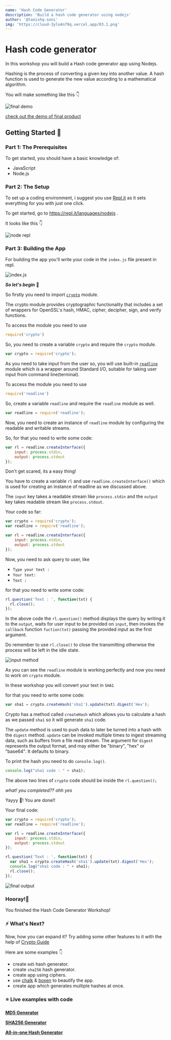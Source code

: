 ```yaml
---
name: 'Hash Code Generator'
description: 'Build a hash code generator using nodejs'
author: '@tanishq-soni'
img: 'https://cloud-3ylo4n79q.vercel.app/03.1.png'
---
```


# Hash code generator 
In this workshop you will build a Hash code generator app using Nodejs.

Hashing is the process of converting a given key into another value. A hash function is used to generate the new value according to a mathematical algorithm.

You will make something like this 👇

![final demo](https://cloud-apjvaajlp.vercel.app/0hasher.gif)

[check out the demo of final product](https://repl.it/@tanishqsoni/hash-generator)

## Getting Started 🚀

### Part 1: The Prerequisites
To get started, you should have a basic knowledge of:

- JavaScript
- Node.js

### Part 2: The Setup
To set up a coding environment, i suggest you use [Repl.it](https://repl.it) as it sets everything for you with just one click.

To get started, go to https://repl.it/languages/nodejs .

It looks like this 👇

![node repl](https://cloud-55hkgt3b2.vercel.app/01.png)

### Part 3: Building the App

For building the app you'll write your code in the `index.js` file present in repl.

![index.js](https://cloud-55hkgt3b2.vercel.app/12.png)

***So let's begin*** 💨

So firstly you need to import [`crypto`](https://nodejs.org/api/crypto.html#crypto_crypto) module.

The crypto module provides cryptographic functionality that includes a set of wrappers for OpenSSL's hash, HMAC, cipher, decipher, sign, and verify functions.

To access the module you need to use
```javascript
require('crypto')
```
So, you need to create a variable `crypto` and require the `crypto` module.

```javascript
var crypto = require('crypto');
```

As you need to take input from the user so, you will use built-in [`readline`](https://nodejs.org/en/knowledge/command-line/how-to-prompt-for-command-line-input/) module which is a wrapper around Standard I/O, suitable for taking user input from command line(terminal).

To access the module you need to use
```javascript
require('readline')
```
So, create a variable `readline` and require the `readline` module as well.

```javascript
var readline = require('readline');
```

Now, you need to create an instance of `readline` module by configuring the readable and writable streams.

So, for that you need to write some code:

```javascript
var rl = readline.createInterface({
    input: process.stdin,
    output: process.stdout
});
```
Don't get scared, its a easy thing!

You have to create a variable `rl` and use `readline.createInterface()` which is used for creating an instance of readline as we discussed above.

The `input` key takes a readable stream like `process.stdin` and the `output` key takes readable stream like `process.stdout`.

Your code so far:
```javascript
var crypto = require('crypto');
var readline = require('readline');

var rl = readline.createInterface({
    input: process.stdin,
    output: process.stdout
});
```

Now, you need to ask query to user, like 
- `Type your text :`
- `Your text:` 
- `Text :`

for that you need to write some code:

```javascript
rl.question('Text : ', function(txt) {
  rl.close();
});
```

In the above code the `rl.question()` method displays the query by writing it to the `output`, waits for user input to be provided on `input`, then invokes the `callback` function `fuction(txt)` passing the provided input as the first argument.

Do remember to use `rl.close()` to close the transmitting otherwise the process will be left in the idle state.

![input method](https://cloud-5qyk5c2kd.vercel.app/0nohapns.gif)

As you can see the `readline` module is working perfectly and now you need to work on `crypto` module.

In these workshop you will convert your text in `SHA1`

for that you need to write some code:

```javascript
var sha1 = crypto.createHash('sha1').update(txt).digest('Hex');
```  

Crypto has a method called `createHash` which allows you to calculate a hash as we passed `sha1` so it will generate `sha1` code.

The `update` method is used to push data to later be turned into a hash with the `digest` method. `update` can be invoked multiple times to ingest streaming data, such as buffers from a file read stream. The argument for `digest` represents the output format, and may either be "binary", "hex" or "base64". It defaults to binary.

To print the hash you need to do `console.log()`.

```javascript
console.log("sha1 code : " + sha1);
```

The above two lines of `crypto` code should be inside the `rl.question();`

*what! you completed?? ohh yes*

Yayyy 🎊! You are done!!

Your final code:

```javascript
var crypto = require('crypto');
var readline = require('readline');

var rl = readline.createInterface({
    input: process.stdin,
    output: process.stdout
});

rl.question('Text : ', function(txt) {
  var sha1 = crypto.createHash('sha1').update(txt).digest('Hex');
  console.log("sha1 code : " + sha1);  
  rl.close();
});
```

![final output](https://cloud-qvpv0fdpw.vercel.app/0finalgif.gif)

### Hooray!🎉
You finished the Hash Code Generator Workshop!

### ⚡ What's Next?
Now, how you can expand it? Try adding some other features to it with the help of [Crypto Guide](https://nodejs.org/api/crypto.html)

Here are some examples 👇

- create `md5` hash generator.
- create `sha256` hash generator.
- create app using ciphers.
- use [chalk](https://www.npmjs.com/package/chalk) & [boxen](https://www.npmjs.com/package/boxen) to beautify the app.
- create app which generates multiple hashes at once.

### ⭐ Live examples with code

[**MD5 Generator**](https://repl.it/@tanishqsoni/md5-hash)

[**SHA256 Generator**](https://repl.it/@tanishqsoni/sha256-hash)

[**All-in-one Hash Generator**](https://repl.it/@tanishqsoni/all-in-one-hash)
